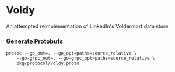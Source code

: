 # Voldy

An attempted reimplementation of LinkedIn's Voldermort data store.


### Generate Protobufs
```
protoc --go_out=. --go_opt=paths=source_relative \
    --go-grpc_out=. --go-grpc_opt=paths=source_relative \
    pkg/protocol/voldy.proto
```